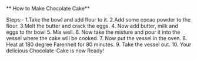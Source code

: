 ** How to Make Chocolate Cake**

Steps:-
    1.Take the bowl and add flour to it.
    2.Add some cocao powder to the flour.
    3.Melt the butter and crack the eggs.
    4. Now add butter, milk and eggs to thr bowl
    5. Mix well.
    6. Now take the misture and pour it into the vessel where the cake will be cooked.
    7. Now put the vessel in the oven.
    8. Heat at 180 degree Farenheit for 80 minutes.
    9. Take the vessel out.
    10. Your delicious Chocolate-Cake is now Ready!